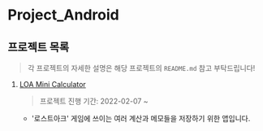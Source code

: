 Project_Android
==================

## 프로젝트 목록
> 각 프로젝트의 자세한 설명은 해당 프로젝트의 `README.md` 참고 부탁드립니다!
1. [LOA Mini Calculator](https://github.com/eastdh/Project_Android/tree/master/LOAminicalculator "Project Github Link")
    >프로젝트 진행 기간:  2022-02-07 ~ 
    - '로스트아크' 게임에 쓰이는 여러 계산과 메모들을 저장하기 위한 앱입니다.